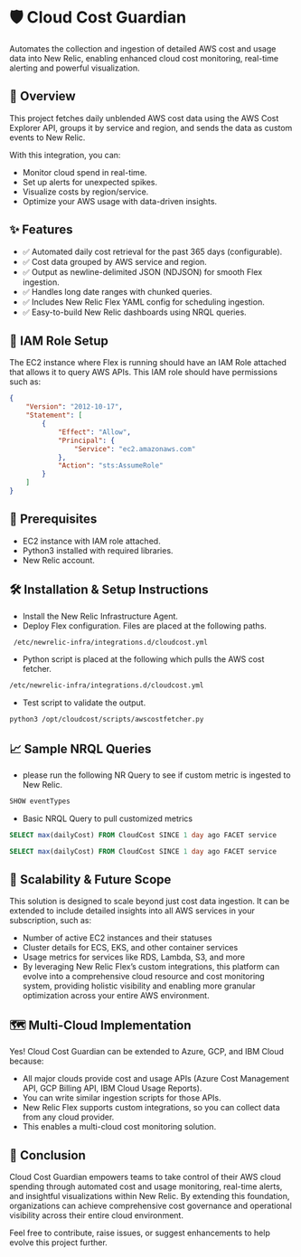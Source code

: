 # 🛡️ Cloud Cost Guardian

Automates the collection and ingestion of detailed AWS cost and usage data into New Relic, enabling enhanced cloud cost monitoring, real-time alerting and powerful visualization.

## 📌 Overview

This project fetches daily unblended AWS cost data using the AWS Cost Explorer API, groups it by service and region, and sends the data as custom events to New Relic.

With this integration, you can:
- Monitor cloud spend in real-time.
- Set up alerts for unexpected spikes.
- Visualize costs by region/service.
- Optimize your AWS usage with data-driven insights.

## ✨ Features

- ✅ Automated daily cost retrieval for the past 365 days (configurable).
- ✅ Cost data grouped by AWS service and region.
- ✅ Output as newline-delimited JSON (NDJSON) for smooth Flex ingestion.
- ✅ Handles long date ranges with chunked queries.
- ✅ Includes New Relic Flex YAML config for scheduling ingestion.
- ✅ Easy-to-build New Relic dashboards using NRQL queries.

## 🔐 IAM Role Setup

The EC2 instance where Flex is running should have an IAM Role attached that allows it to query AWS APIs.
This IAM role should have permissions such as:

```json
{
    "Version": "2012-10-17",
    "Statement": [
        {
            "Effect": "Allow",
            "Principal": {
                "Service": "ec2.amazonaws.com"
            },
            "Action": "sts:AssumeRole"
        }
    ]
}
```

## 🔧 Prerequisites

- EC2 instance with IAM role attached.
- Python3 installed with required libraries.
- New Relic account.

## 🛠️ Installation & Setup Instructions
- Install the New Relic Infrastructure Agent.
- Deploy Flex configuration.
  Files are placed at the following paths. 
```bash
 /etc/newrelic-infra/integrations.d/cloudcost.yml
```
- Python script is placed at the following which pulls the AWS cost fetcher.
```bash
/etc/newrelic-infra/integrations.d/cloudcost.yml
```
- Test script to validate the output.
```bash
python3 /opt/cloudcost/scripts/awscostfetcher.py
```

## 📈 Sample NRQL Queries

- please run the following NR Query to see if custom metric is ingested to New Relic.
```sql
SHOW eventTypes
```
- Basic NRQL Query to pull customized metrics
```sql
SELECT max(dailyCost) FROM CloudCost SINCE 1 day ago FACET service
```
```sql
SELECT max(dailyCost) FROM CloudCost SINCE 1 day ago FACET service
```


## 🚀 Scalability & Future Scope

This solution is designed to scale beyond just cost data ingestion. It can be extended to include detailed insights into all AWS services in your subscription, such as:
- Number of active EC2 instances and their statuses
- Cluster details for ECS, EKS, and other container services
- Usage metrics for services like RDS, Lambda, S3, and more
- By leveraging New Relic Flex’s custom integrations, this platform can evolve into a comprehensive cloud resource and cost monitoring system, providing holistic visibility and enabling more granular optimization across your entire AWS environment.

## 🗺️ Multi-Cloud Implementation

Yes! Cloud Cost Guardian can be extended to Azure, GCP, and IBM Cloud because:
- All major clouds provide cost and usage APIs (Azure Cost Management API, GCP Billing API, IBM Cloud Usage Reports).
- You can write similar ingestion scripts for those APIs.
- New Relic Flex supports custom integrations, so you can collect data from any cloud provider.
- This enables a multi-cloud cost monitoring solution.

## 🙏 Conclusion

Cloud Cost Guardian empowers teams to take control of their AWS cloud spending through automated cost and usage monitoring, real-time alerts, and insightful visualizations within New Relic. By extending this foundation, organizations can achieve comprehensive cost governance and operational visibility across their entire cloud environment.

Feel free to contribute, raise issues, or suggest enhancements to help evolve this project further.


